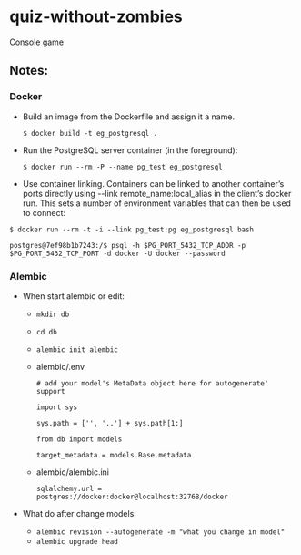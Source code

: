 # quiz-without-zombies

Console game
## Notes:
### Docker
- Build an image from the Dockerfile and assign it a name.

    `$ docker build -t eg_postgresql .`
- Run the PostgreSQL server container (in the foreground):

    `$ docker run --rm -P --name pg_test eg_postgresql`
    
- Use container linking. Containers can be linked to another container’s 
ports directly using --link remote_name:local_alias in the client’s docker run. 
This sets a number of environment variables that can then be used to connect:

`$ docker run --rm -t -i --link pg_test:pg eg_postgresql bash`

`postgres@7ef98b1b7243:/$ psql -h $PG_PORT_5432_TCP_ADDR -p $PG_PORT_5432_TCP_PORT -d docker -U docker --password`

### Alembic
- When start alembic or edit:
    - `mkdir db` 
    - `cd db`
    - `alembic init alembic`
    - alembic/.env
    
        `# add your model's MetaData object here for autogenerate' support`
        
        `import sys`
        
        `sys.path = ['', '..'] + sys.path[1:]`
        
        `from db import models`
        
        `target_metadata = models.Base.metadata`
        
    - alembic/alembic.ini
    
        `sqlalchemy.url = postgres://docker:docker@localhost:32768/docker`

- What do after change models:
    - `alembic revision --autogenerate -m "what you change in model"`
    - `alembic upgrade head`  
